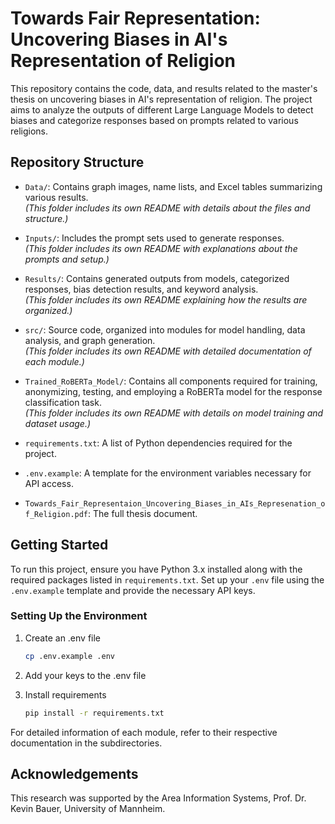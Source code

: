 # Towards Fair Representation: Uncovering Biases in AI's Representation of Religion

This repository contains the code, data, and results related to the master's thesis on uncovering biases in AI's representation of religion. The project aims to analyze the outputs of different Large Language Models to detect biases and categorize responses based on prompts related to various religions.

## Repository Structure

- `Data/`: Contains graph images, name lists, and Excel tables summarizing various results.  
  *(This folder includes its own README with details about the files and structure.)*
  
- `Inputs/`: Includes the prompt sets used to generate responses.  
  *(This folder includes its own README with explanations about the prompts and setup.)*

- `Results/`: Contains generated outputs from models, categorized responses, bias detection results, and keyword analysis.  
  *(This folder includes its own README explaining how the results are organized.)*

- `src/`: Source code, organized into modules for model handling, data analysis, and graph generation.  
  *(This folder includes its own README with detailed documentation of each module.)*

- `Trained_RoBERTa_Model/`: Contains all components required for training, anonymizing, testing, and employing a RoBERTa model for the response classification task.   
  *(This folder includes its own README with details on model training and dataset usage.)*

- `requirements.txt`: A list of Python dependencies required for the project.

- `.env.example`: A template for the environment variables necessary for API access.

- `Towards_Fair_Representaion_Uncovering_Biases_in_AIs_Represenation_of_Religion.pdf`: The full thesis document.

## Getting Started

To run this project, ensure you have Python 3.x installed along with the required packages listed in `requirements.txt`. Set up your `.env` file using the `.env.example` template and provide the necessary API keys.

### Setting Up the Environment

1. Create an .env file
    ```bash
    cp .env.example .env
    ```
   
2. Add your keys to the .env file

3. Install requirements
    ```bash
    pip install -r requirements.txt
    ```

For detailed information of each module, refer to their respective documentation in the subdirectories.

## Acknowledgements

This research was supported by the Area Information Systems, Prof. Dr. Kevin Bauer, University of Mannheim.